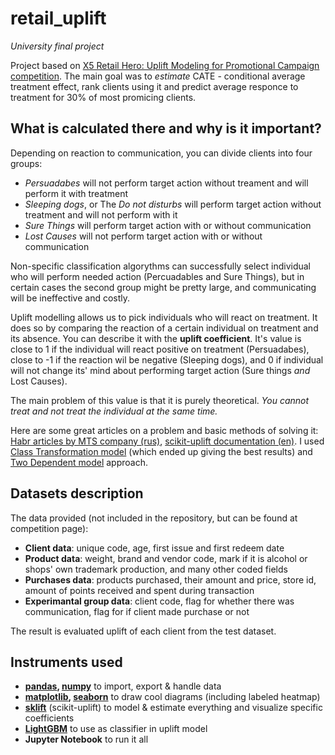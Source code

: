 # retail_uplift
*University final project*

Project based on [X5 Retail Hero: Uplift Modeling for Promotional Campaign competition](https://ods.ai/competitions/x5-retailhero-uplift-modeling). The main goal was to *estimate* CATE - conditional average treatment effect, rank clients using it and predict average responce to treatment for 30% of most promicing clients.

## What is calculated there and why is it important?
Depending on reaction to communication, you can divide clients into four groups:
+ *Persuadabes* will not perform target action without treament and will perform it with treatment
+ *Sleeping dogs*, or The *Do not disturbs* will perform target action without treatment and will not perform with it
+ *Sure Things* will perform target action with or without communication
+ *Lost Causes* will not perform target action with or without communication

Non-specific classification algorythms can successfully select individual who will perform needed action (Percuadables and Sure Things), but in certain cases the second group might be pretty large, and communicating will be ineffective and costly.

Uplift modelling allows us to pick individuals who will react on treatment. It does so by comparing the reaction of a certain individual on treatment and its absence. You can describe it with the **uplift coefficient**. It's value is close to 1 if the individual will react positive on treatment (Persuadabes), close to -1 if the reaction wil be negative (Sleeping dogs), and 0 if individual will not change its' mind about performing target action (Sure things *and* Lost Causes).

The main problem of this value is that it is purely theoretical. *You cannot treat and not treat the individual at the same time.*

Here are some great articles on a problem and basic methods of solving it: [Habr articles by MTS company (rus)](https://habr.com/ru/companies/ru_mts/articles/485980/), [scikit-uplift documentation (en)](https://www.uplift-modeling.com/en/latest/user_guide/introduction/comparison.html). I used [Class Transformation model](https://www.uplift-modeling.com/en/latest/user_guide/models/revert_label.html) (which ended up giving the best results) and [Two Dependent model](https://www.uplift-modeling.com/en/latest/user_guide/models/two_models.html#two-dependent-models) approach.

## Datasets description
The data provided (not included in the repository, but can be found at competition page):
+ **Client data**: unique code, age, first issue and first redeem date
+ **Product data**: weight, brand and vendor code, mark if it is alcohol or shops' own trademark production, and many other coded fields
+ **Purchases data**: products purchased, their amount and price, store id, amount of points received and spent during transaction
+ **Experimantal group data**: client code, flag for whether there was communication, flag for if client made purchase or not

The result is evaluated uplift of each client from the test dataset.

## Instruments used
+ **[pandas](https://pandas.pydata.org/), [numpy](https://numpy.org/)** to import, export & handle data
+ **[matplotlib](https://matplotlib.org/), [seaborn](https://seaborn.pydata.org/)** to draw cool diagrams (including labeled heatmap)
+ **[sklift](https://www.uplift-modeling.com/en/latest/)** (scikit-uplift) to model & estimate everything and visualize specific coefficients
+ **[LightGBM](https://lightgbm.readthedocs.io/en/stable/)** to use as classifier in uplift model
+ **Jupyter Notebook** to run it all
